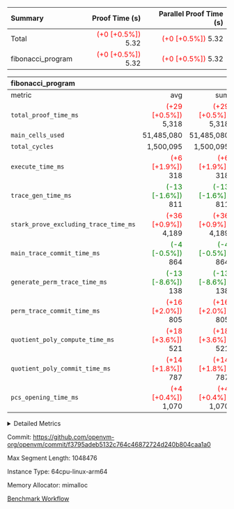 | Summary | Proof Time (s) | Parallel Proof Time (s) |
|:---|---:|---:|
| Total | <span style='color: red'>(+0 [+0.5%])</span> 5.32 | <span style='color: red'>(+0 [+0.5%])</span> 5.32 |
| fibonacci_program | <span style='color: red'>(+0 [+0.5%])</span> 5.32 | <span style='color: red'>(+0 [+0.5%])</span> 5.32 |


| fibonacci_program |||||
|:---|---:|---:|---:|---:|
|metric|avg|sum|max|min|
| `total_proof_time_ms ` | <span style='color: red'>(+29 [+0.5%])</span> 5,318 | <span style='color: red'>(+29 [+0.5%])</span> 5,318 | <span style='color: red'>(+29 [+0.5%])</span> 5,318 | <span style='color: red'>(+29 [+0.5%])</span> 5,318 |
| `main_cells_used     ` |  51,485,080 |  51,485,080 |  51,485,080 |  51,485,080 |
| `total_cycles        ` |  1,500,095 |  1,500,095 |  1,500,095 |  1,500,095 |
| `execute_time_ms     ` | <span style='color: red'>(+6 [+1.9%])</span> 318 | <span style='color: red'>(+6 [+1.9%])</span> 318 | <span style='color: red'>(+6 [+1.9%])</span> 318 | <span style='color: red'>(+6 [+1.9%])</span> 318 |
| `trace_gen_time_ms   ` | <span style='color: green'>(-13 [-1.6%])</span> 811 | <span style='color: green'>(-13 [-1.6%])</span> 811 | <span style='color: green'>(-13 [-1.6%])</span> 811 | <span style='color: green'>(-13 [-1.6%])</span> 811 |
| `stark_prove_excluding_trace_time_ms` | <span style='color: red'>(+36 [+0.9%])</span> 4,189 | <span style='color: red'>(+36 [+0.9%])</span> 4,189 | <span style='color: red'>(+36 [+0.9%])</span> 4,189 | <span style='color: red'>(+36 [+0.9%])</span> 4,189 |
| `main_trace_commit_time_ms` | <span style='color: green'>(-4 [-0.5%])</span> 864 | <span style='color: green'>(-4 [-0.5%])</span> 864 | <span style='color: green'>(-4 [-0.5%])</span> 864 | <span style='color: green'>(-4 [-0.5%])</span> 864 |
| `generate_perm_trace_time_ms` | <span style='color: green'>(-13 [-8.6%])</span> 138 | <span style='color: green'>(-13 [-8.6%])</span> 138 | <span style='color: green'>(-13 [-8.6%])</span> 138 | <span style='color: green'>(-13 [-8.6%])</span> 138 |
| `perm_trace_commit_time_ms` | <span style='color: red'>(+16 [+2.0%])</span> 805 | <span style='color: red'>(+16 [+2.0%])</span> 805 | <span style='color: red'>(+16 [+2.0%])</span> 805 | <span style='color: red'>(+16 [+2.0%])</span> 805 |
| `quotient_poly_compute_time_ms` | <span style='color: red'>(+18 [+3.6%])</span> 521 | <span style='color: red'>(+18 [+3.6%])</span> 521 | <span style='color: red'>(+18 [+3.6%])</span> 521 | <span style='color: red'>(+18 [+3.6%])</span> 521 |
| `quotient_poly_commit_time_ms` | <span style='color: red'>(+14 [+1.8%])</span> 787 | <span style='color: red'>(+14 [+1.8%])</span> 787 | <span style='color: red'>(+14 [+1.8%])</span> 787 | <span style='color: red'>(+14 [+1.8%])</span> 787 |
| `pcs_opening_time_ms ` | <span style='color: red'>(+4 [+0.4%])</span> 1,070 | <span style='color: red'>(+4 [+0.4%])</span> 1,070 | <span style='color: red'>(+4 [+0.4%])</span> 1,070 | <span style='color: red'>(+4 [+0.4%])</span> 1,070 |



<details>
<summary>Detailed Metrics</summary>

| group | num_segments | keygen_time_ms | commit_exe_time_ms |
| --- | --- | --- | --- |
| fibonacci_program | 1 | 405 | 5 | 

| group | air_name | quotient_deg | interactions | constraints |
| --- | --- | --- | --- | --- |
| fibonacci_program | AccessAdapterAir<16> | 4 | 5 | 11 | 
| fibonacci_program | AccessAdapterAir<2> | 4 | 5 | 11 | 
| fibonacci_program | AccessAdapterAir<32> | 4 | 5 | 11 | 
| fibonacci_program | AccessAdapterAir<4> | 4 | 5 | 11 | 
| fibonacci_program | AccessAdapterAir<64> | 4 | 5 | 11 | 
| fibonacci_program | AccessAdapterAir<8> | 4 | 5 | 11 | 
| fibonacci_program | BitwiseOperationLookupAir<8> | 2 | 2 | 4 | 
| fibonacci_program | MemoryMerkleAir<8> | 4 | 4 | 38 | 
| fibonacci_program | PersistentBoundaryAir<8> | 4 | 3 | 5 | 
| fibonacci_program | PhantomAir | 4 | 3 | 4 | 
| fibonacci_program | Poseidon2PeripheryAir<BabyBearParameters>, 1> | 2 | 1 | 286 | 
| fibonacci_program | ProgramAir | 1 | 1 | 4 | 
| fibonacci_program | RangeTupleCheckerAir<2> | 1 | 1 | 4 | 
| fibonacci_program | Rv32HintStoreAir | 4 | 19 | 21 | 
| fibonacci_program | VariableRangeCheckerAir | 1 | 1 | 4 | 
| fibonacci_program | VmAirWrapper<Rv32BaseAluAdapterAir, BaseAluCoreAir<4, 8> | 4 | 19 | 30 | 
| fibonacci_program | VmAirWrapper<Rv32BaseAluAdapterAir, LessThanCoreAir<4, 8> | 4 | 17 | 35 | 
| fibonacci_program | VmAirWrapper<Rv32BaseAluAdapterAir, ShiftCoreAir<4, 8> | 4 | 23 | 84 | 
| fibonacci_program | VmAirWrapper<Rv32BranchAdapterAir, BranchEqualCoreAir<4> | 4 | 11 | 17 | 
| fibonacci_program | VmAirWrapper<Rv32BranchAdapterAir, BranchLessThanCoreAir<4, 8> | 4 | 13 | 32 | 
| fibonacci_program | VmAirWrapper<Rv32CondRdWriteAdapterAir, Rv32JalLuiCoreAir> | 4 | 10 | 15 | 
| fibonacci_program | VmAirWrapper<Rv32JalrAdapterAir, Rv32JalrCoreAir> | 4 | 16 | 16 | 
| fibonacci_program | VmAirWrapper<Rv32LoadStoreAdapterAir, LoadSignExtendCoreAir<4, 8> | 4 | 18 | 21 | 
| fibonacci_program | VmAirWrapper<Rv32LoadStoreAdapterAir, LoadStoreCoreAir<4> | 4 | 17 | 27 | 
| fibonacci_program | VmAirWrapper<Rv32MultAdapterAir, DivRemCoreAir<4, 8> | 4 | 25 | 72 | 
| fibonacci_program | VmAirWrapper<Rv32MultAdapterAir, MulHCoreAir<4, 8> | 4 | 24 | 23 | 
| fibonacci_program | VmAirWrapper<Rv32MultAdapterAir, MultiplicationCoreAir<4, 8> | 4 | 19 | 13 | 
| fibonacci_program | VmAirWrapper<Rv32RdWriteAdapterAir, Rv32AuipcCoreAir> | 4 | 11 | 12 | 
| fibonacci_program | VmConnectorAir | 4 | 3 | 8 | 

| group | air_name | segment | rows | prep_cols | perm_cols | main_cols | cells |
| --- | --- | --- | --- | --- | --- | --- | --- |
| fibonacci_program | AccessAdapterAir<8> | 0 | 32 |  | 12 | 17 | 928 | 
| fibonacci_program | BitwiseOperationLookupAir<8> | 0 | 65,536 | 3 | 8 | 2 | 655,360 | 
| fibonacci_program | MemoryMerkleAir<8> | 0 | 256 |  | 12 | 32 | 11,264 | 
| fibonacci_program | PersistentBoundaryAir<8> | 0 | 32 |  | 8 | 20 | 896 | 
| fibonacci_program | PhantomAir | 0 | 2 |  | 8 | 6 | 28 | 
| fibonacci_program | Poseidon2PeripheryAir<BabyBearParameters>, 1> | 0 | 256 |  | 8 | 300 | 78,848 | 
| fibonacci_program | ProgramAir | 0 | 4,096 |  | 8 | 10 | 73,728 | 
| fibonacci_program | RangeTupleCheckerAir<2> | 0 | 524,288 | 2 | 8 | 1 | 4,718,592 | 
| fibonacci_program | Rv32HintStoreAir | 0 | 4 |  | 24 | 32 | 224 | 
| fibonacci_program | VariableRangeCheckerAir | 0 | 262,144 | 2 | 8 | 1 | 2,359,296 | 
| fibonacci_program | VmAirWrapper<Rv32BaseAluAdapterAir, BaseAluCoreAir<4, 8> | 0 | 1,048,576 |  | 28 | 36 | 67,108,864 | 
| fibonacci_program | VmAirWrapper<Rv32BaseAluAdapterAir, LessThanCoreAir<4, 8> | 0 | 524,288 |  | 24 | 37 | 31,981,568 | 
| fibonacci_program | VmAirWrapper<Rv32BranchAdapterAir, BranchEqualCoreAir<4> | 0 | 262,144 |  | 16 | 26 | 11,010,048 | 
| fibonacci_program | VmAirWrapper<Rv32BranchAdapterAir, BranchLessThanCoreAir<4, 8> | 0 | 4 |  | 20 | 32 | 208 | 
| fibonacci_program | VmAirWrapper<Rv32CondRdWriteAdapterAir, Rv32JalLuiCoreAir> | 0 | 131,072 |  | 16 | 18 | 4,456,448 | 
| fibonacci_program | VmAirWrapper<Rv32JalrAdapterAir, Rv32JalrCoreAir> | 0 | 16 |  | 20 | 28 | 768 | 
| fibonacci_program | VmAirWrapper<Rv32LoadStoreAdapterAir, LoadStoreCoreAir<4> | 0 | 16 |  | 28 | 40 | 1,088 | 
| fibonacci_program | VmAirWrapper<Rv32RdWriteAdapterAir, Rv32AuipcCoreAir> | 0 | 8 |  | 16 | 21 | 296 | 
| fibonacci_program | VmConnectorAir | 0 | 2 | 1 | 8 | 4 | 24 | 

| group | segment | trace_gen_time_ms | total_proof_time_ms | total_cycles | total_cells | stark_prove_excluding_trace_time_ms | quotient_poly_compute_time_ms | quotient_poly_commit_time_ms | perm_trace_commit_time_ms | pcs_opening_time_ms | main_trace_commit_time_ms | main_cells_used | generate_perm_trace_time_ms | execute_time_ms |
| --- | --- | --- | --- | --- | --- | --- | --- | --- | --- | --- | --- | --- | --- | --- |
| fibonacci_program | 0 | 811 | 5,318 | 1,500,095 | 122,458,476 | 4,189 | 521 | 787 | 805 | 1,070 | 864 | 51,485,080 | 138 | 318 | 

</details>


Commit: https://github.com/openvm-org/openvm/commit/f3795adeb5132c764c46872724d240b804caa1a0

Max Segment Length: 1048476

Instance Type: 64cpu-linux-arm64

Memory Allocator: mimalloc

[Benchmark Workflow](https://github.com/openvm-org/openvm/actions/runs/12983557741)

